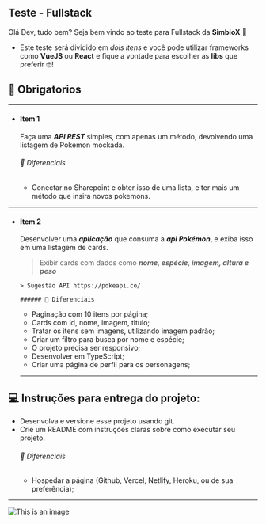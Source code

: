 ## Teste - Fullstack

Olá Dev, tudo bem?
Seja bem vindo ao teste para Fullstack da **SimbioX** 💙

- Este teste será dividido em _dois itens_ e você pode utilizar frameworks como **VueJS** ou **React** e fique a vontade para escolher as **libs** que preferir 🤓!

## 🎯 Obrigatorios

---

- #### **Item 1**

  Faça uma **_API REST_** simples, com apenas um método, devolvendo uma listagem de Pokemon mockada.

  ###### 🥰 Diferenciais

  - Conectar no Sharepoint e obter isso de uma lista, e ter mais um método que insira novos pokemons.

---

- #### **Item 2**

  Desenvolver uma **_aplicação_** que consuma a **_api Pokémon_**, e exiba isso em uma listagem de cards.

  > Exibir cards com dados como **_nome, espécie, imagem, altura e peso_**

      > Sugestão API https://pokeapi.co/

      ###### 🥰 Diferenciais

  - Paginação com 10 itens por página;
  - Cards com id, nome, imagem, titulo;
  - Tratar os itens sem imagens, utilizando imagem padrão;
  - Criar um filtro para busca por nome e espécie;
  - O projeto precisa ser responsivo;
  - Desenvolver em TypeScript;
  - Criar uma página de perfil para os personagens;

  ***

## 💻 Instruções para entrega do projeto:

- Desenvolva e versione esse projeto usando git.
- Crie um README com instruções claras sobre como executar seu projeto.
  ###### 🥰 Diferenciais
  - Hospedar a página (Github, Vercel, Netlify, Heroku, ou de sua preferência);

---

![This is an image](https://media-exp1.licdn.com/dms/image/C4D0BAQEovOvpWJHBZA/company-logo_200_200/0/1609947840923?e=1665619200&v=beta&t=Aa9tmalDZeXeZZ5TNQEnFeqfLqajD0W_Sf8dM0TQIB4)
